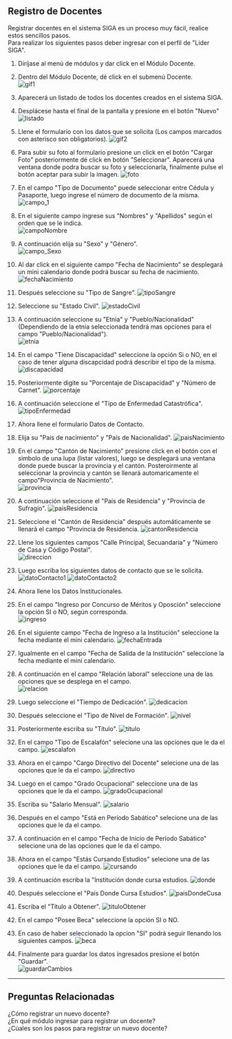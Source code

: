 ## **Registro de Docentes** 

Registrar docentes en el sistema SIGA es un proceso muy fácil, realice estos sencillos pasos.  
Para realizar los siguientes pasos deber ingresar con el perfil de "Lider SIGA".

1. Diríjase al menú de módulos y dar click en el Módulo Docente.  
2. Dentro del Módulo Docente, dé click en el submenú Docente.    
![gif1](gif1.gif)
3. Aparecerá un listado de todos los docentes creados en el sistema SIGA.
4. Desplácese hasta el final de la pantalla y presione en el botón "Nuevo"
![listado](listado.gif) 

5. Llene el formulario con los datos que se solicita (Los campos marcados con asterisco son obligatorios).
![gif2](gif2.gif)    
6. Para subir su foto al formulario presione un click en el botón "Cargar Foto" posteriormente dé click en botón "Seleccionar". Aparecerá una ventana donde podra buscar su foto y seleccionarla, finalmente pulse el botón aceptar para subir la imagen.
![foto](foto.gif)

7. En el campo "Tipo de Documento" puede seleccionar entre Cédula y Pasaporte, luego ingrese el número de documento de la misma.
![campo_1](campo_1.gif)

8. En el siguiente campo ingrese sus "Nombres" y "Apellidos" según el orden que se le indica.     
![campoNombre](campoNombre.gif)  

9. A continuación elija su "Sexo" y "Género".  
![campo_Sexo](campoSexo.gif)  
10. Al dar click en el siguiente campo "Fecha de Nacimiento" se desplegará un mini calendario donde podrá buscar su fecha de nacimiento.  
![fechaNacimiento](fechadenac.gif)

11. Después seleccione su "Tipo de Sangre".
![tipoSangre](tipoSangre.gif)  
12. Seleccione su "Estado Civil".
![estadoCivil](estadoCivil.gif)
13. A continuación seleccione su "Etnia" y "Pueblo/Nacionalidad" (Dependiendo de la etnia seleccionada tendrá mas opciones para el campo "Pueblo/Nacionalidad").  
![etnia](etnia.gif)
14. En el campo "Tiene Discapacidad" seleccione la opción Si o NO, en el caso de tener alguna discapcidad podrá describir el tipo de la misma.  
![discapacidad](discapacidad.gif)  
15. Posteriormente digite su "Porcentaje de Discapacidad" y "Número de Carnet".
![porcentaje](pocentajeDis.gif) 
16. A continuación seleccione el "Tipo de Enfermedad Catastrófica". 
![tipoEnfermedad](tipoEnfermedad.gif)

17. Ahora llene el formulario Datos de Contacto.
18. Elija su "País de nacimiento" y "País de Nacionalidad".
![paisNacimiento](paisNaci.gif)
19. En el campo "Cantón de Nacimiento" presione click en el botón con el simbolo de una lupa (listar valores), luego se desplegará una ventana donde puede buscar la provincia y el cantón.
Posteroirmente al seleccionar la provincia y cantón se llenará automaricamente el campo"Provincia de Nacimiento".  
![provincia](provinciaP.gif)
20. A continuación seleccione el "País de Residencia" y "Provincia de Sufragio".
![paisResidencia](sufragio.gif)
21. Seleccione el "Cantón de Residencia" después automáticamente se llenará el campo "Provincia de Residencia.
![cantonResidencia](cantonResi.gif)  
22. Llene los siguientes campos "Calle Principal, Secuandaria" y "Número de Casa y Código Postal".  
![direccion](direccion.gif)
23. Luego escriba los siguientes datos de contacto que se le solicita.  
![datoContacto1](datoContacto1.gif)
![datoContacto2](datoContacto2.gif)  
24. Ahora llene los Datos Institucionales.
25. En el campo "Ingreso por Concurso de Méritos y Oposción" seleccione la opción SI o NO, según corresponda.  
![ingreso](Ingreso.gif)  
26. En el siguiente campo "Fecha de Ingreso a la Institución" seleccione la fecha mediante el mini calendario.
![fechaEntrada](fechaEntrada.gif)
27. Igualmente en el campo "Fecha de Salida de la Institución" seleccione la fecha mediante el mini calendario.

28. A continuación en el campo "Relación laboral" seleccione una de las opciones que se desplega en el campo.  
![relacion](relacion.gif)  

29. Luego seleccione el "Tiempo de Dedicación".
![dedicacion](dedicacion.gif)  
30. Después seleccione el "Tipo de Nivel de Formación". 
![nivel](nivel.gif)
31. Posteriormente escriba su "Título".
![titulo](titulon1.gif)
32. En el campo "Tipo de Escalafón" selecione una las opciones que le da el campo.
![escalafon](escalafon.gif)
33. Ahora en el campo "Cargo Directivo del Docente" selecione una de las opciones que le da el campo.
![directivo](directivo.gif)  
34. Luego en el campo "Grado Ocupacional" seleccione una de las opciones que le da el campo.
![gradoOcupacional](gradoOcupacional.gif)
35. Escriba su "Salario Mensual".
![salario](salario.gif)
36. Después en el campo "Está en Período Sabático" selecione una de las opciones que le da el campo.

37. A continuación en el campo "Fecha de Inicio de Período Sabático" selecione una de las opciones que le da el campo.

38. Ahora en el campo "Estás Cursando Estudios" selecione una de las opciones que le da el campo.
![cursando](cursando.gif)
39. A continuación escriba la "Institución donde cursa estudios.
![donde](dondeCursa.gif)
40. Después seleccione el "País Donde Cursa Estudios".
![paisDondeCusa](paisCursa.gif)
41. Escriba el "Título a Obtener".
![tituloObtener](tituloObtener.gif)
42. En el campo "Posee Beca" seleccione la opción SI o NO.
43. En caso de haber seleccionado la opcion "SI" podrá seguir llenando los siguientes campos. 
![beca](beca.gif)
 
43. Finalmente para guardar los datos ingresados  presione el botón "Guardar".  
![guardarCambios](guardarCambios.gif)  
---
## **Preguntas Relacionadas**  
¿Cómo registrar un nuevo docente?  
¿En qué módulo ingresar para registrar un docente?  
¿Cúales son los pasos para registrar un nuevo docente?  



